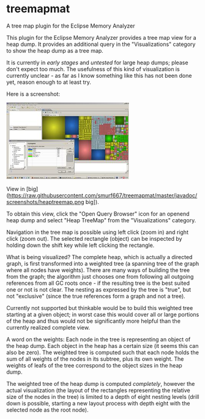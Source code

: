 # treemapmat
A tree map plugin for the Eclipse Memory Analyzer

This plugin for the Eclipse Memory Analyzer provides a tree map view for a heap dump. It provides an additional query in the "Visualizations" category to show the heap dump as a tree map.

It is currently in _early stages_ and _untested_ for large heap dumps; please don't expect too much. The usefulness of this kind of visualization is currently unclear - as far as I know something like this has not been done yet, reason enough to at least try.

Here is a screenshot:

![Screenshot](https://raw.githubusercontent.com/smurf667/treemapmat/master/javadoc/screenshots/heaptreemap_small.jpg)

View in [big](https://raw.githubusercontent.com/smurf667/treemapmat/master/javadoc/screenshots/heaptreemap.png big]).

To obtain this view, click the "Open Query Browser" icon for an openend heap dump and select "Heap TreeMap" from the "Visualizations" category.

Navigation in the tree map is possible using left click (zoom in) and right click (zoom out). The selected rectangle (object) can be inspected by holding down the shift key while left clicking the rectangle.


What is being visualized? The complete heap, which is actually a directed graph, is first transformed into a weighted tree (a spanning tree of the graph where all nodes have weights). There are many ways of building the tree from the graph; the algorithm just chooses one from following all outgoing references from all GC roots once - if the resulting tree is the best suited one or not is not clear. The nesting as expressed by the tree is "true", but not "exclusive" (since the true references form a graph and not a tree).

Currently not supported but thinkable would be to build this weighted tree starting at a given object; in worst case this would cover all or large portions of the heap and thus would not be significantly more helpful than the currently realized complete view.

A word on the weights: Each node in the tree is representing an object of the heap dump. Each object in the heap has a certain size (it seems this can also be zero). The weighted tree is computed such that each node holds the sum of all weights of the nodes in its subtree, plus its own weight. The weights of leafs of the tree correspond to the object sizes in the heap dump.

The weighted tree of the heap dump is computed _completely_, however the actual visualization (the layout of the rectangles representing the relative size of the nodes in the tree) is limited to a depth of eight nesting levels (drill down is possible, starting a new layout process with depth eight with the selected node as the root node).
